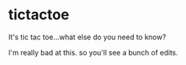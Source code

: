 # tictactoe
It's tic tac toe...what else do you need to know?

I'm really bad at this. so you'll see a bunch of edits.
